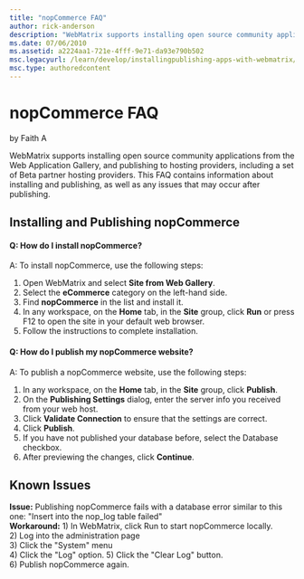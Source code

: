 ```yaml
---
title: "nopCommerce FAQ"
author: rick-anderson
description: "WebMatrix supports installing open source community applications from the Web Application Gallery, and publishing to hosting providers, including a set of Be..."
ms.date: 07/06/2010
ms.assetid: a2224aa1-721e-4fff-9e71-da93e790b502
msc.legacyurl: /learn/develop/installingpublishing-apps-with-webmatrix/nopcommerce-faq
msc.type: authoredcontent
---
```

nopCommerce FAQ
====================
by Faith A

WebMatrix supports installing open source community applications from the Web Application Gallery, and publishing to hosting providers, including a set of Beta partner hosting providers. This FAQ contains information about installing and publishing, as well as any issues that may occur after publishing.

## Installing and Publishing nopCommerce

#### Q: How do I install nopCommerce?

A: To install nopCommerce, use the following steps:

1. Open WebMatrix and select **Site from Web Gallery**.
2. Select the **eCommerce** category on the left-hand side.
3. Find **nopCommerce** in the list and install it.
4. In any workspace, on the **Home** tab, in the **Site** group, click **Run** or press F12 to open the site in your default web browser.
5. Follow the instructions to complete installation.

#### Q: How do I publish my nopCommerce website?

A: To publish a nopCommerce website, use the following steps:

1. In any workspace, on the **Home** tab, in the **Site** group, click **Publish**.
2. On the **Publishing Settings** dialog, enter the server info you received from your web host.
3. Click **Validate Connection** to ensure that the settings are correct.
4. Click **Publish**.
5. If you have not published your database before, select the Database checkbox.
6. After previewing the changes, click **Continue**.

## Known Issues

**Issue:** Publishing nopCommerce fails with a database error similar to this one: "Insert into the nop\_log table failed"  
**Workaround:** 1) In WebMatrix, click Run to start nopCommerce locally.  
2) Log into the administration page  
3) Click the "System" menu  
4) Click the "Log" option.
5) Click the "Clear Log" button.  
6) Publish nopCommerce again.
